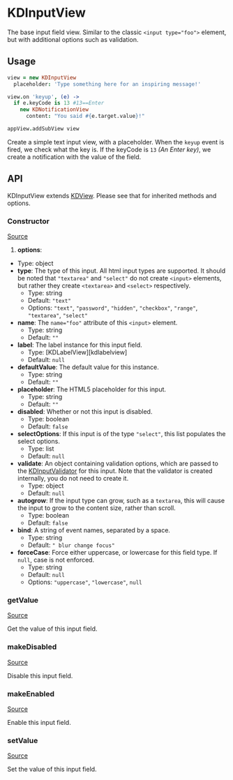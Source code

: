 
# KDInputView

The base input field view. Similar to the classic `<input type="foo">` element, 
but with additional options such as validation.

## Usage

```coffee
view = new KDInputView
  placeholder: 'Type something here for an inspiring message!'

view.on 'keyup', (e) ->
  if e.keyCode is 13 #13==Enter
    new KDNotificationView
      content: "You said #{e.target.value}!"

appView.addSubView view
```

Create a simple text input view, with a placeholder. When the `keyup` event is 
fired, we check what the key is. If the keyCode is `13` *(An Enter key)*, we 
create a notification with the value of the field.

## API

KDInputView extends [KDView][kdview]. Please see that for inherited methods and 
options.

### Constructor

[Source](https://github.com/koding/kd/blob/master/src/components/input/inputview.coffee#L6)

1. **options**:
  - Type: object
  - **type**: The type of this input. All html input types are supported. It 
    should be noted that `"textarea"` and `"select"` do not create `<input>` 
elements, but rather they create `<textarea>` and `<select>` respectively.
    - Type: string
    - Default: `"text"`
    - Options: `"text"`, `"password"`, `"hidden"`, `"checkbox"`, `"range"`, 
      `"textarea"`, `"select"`
  - **name**: The `name="foo"` attribute of this `<input>` element.
    - Type: string
    - Default: `""`
  - **label**: The label instance for this input field.
    - Type: [KDLabelView][kdlabelview]
    - Default: `null`
  - **defaultValue**: The default value for this instance.
    - Type: string
    - Default: `""`
  - **placeholder**: The HTML5 placeholder for this input.
    - Type: string
    - Default: `""`
  - **disabled**: Whether or not this input is disabled.
    - Type: boolean
    - Default: `false`
  - **selectOptions**: If this input is of the type `"select"`, this list 
    populates the select options.
    - Type: list
    - Default: `null`
  - **validate**: An object containing validation options, which are passed to 
    the [KDInputValidator][kdinputvalidator] for this input. Note that the 
validator is created internally, you do not need to create it.
    - Type: object
    - Default: `null`
  - **autogrow**: If the input type can grow, such as a `textarea`, this will 
    cause the input to grow to the content size, rather than scroll.
    - Type: boolean
    - Default: `false`
  - **bind**: A string of event names, separated by a space.
    - Type: string
    - Default: `" blur change focus"`
  - **forceCase**: Force either uppercase, or lowercase for this field type. If 
    `null`, case is not enforced.
    - Type: string
    - Default: `null`
    - Options: `"uppercase"`, `"lowercase"`, `null`

### getValue

[Source](https://github.com/koding/kd/blob/master/src/components/input/inputview.coffee#L155)

Get the value of this input field.

### makeDisabled

[Source](https://github.com/koding/kd/blob/master/src/components/input/inputview.coffee#L149)

Disable this input field.

### makeEnabled

[Source](https://github.com/koding/kd/blob/master/src/components/input/inputview.coffee#L152)

Enable this input field.

### setValue

[Source](https://github.com/koding/kd/blob/master/src/components/input/inputview.coffee#L168)

Set the value of this input field.






[kdview]: ./kdview.md
[kdinputvalidator]: ./kdinputvalidator.md
